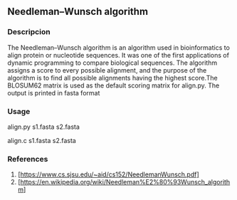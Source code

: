 ## **Needleman–Wunsch algorithm**

### **Descripcion**

The Needleman–Wunsch algorithm is an algorithm used in bioinformatics to align protein or nucleotide sequences. It was one of the first applications of dynamic programming to compare biological sequences. The algorithm assigns a score to every possible alignment, and the purpose of the algorithm is to find all possible alignments having the highest score.The BLOSUM62 matrix is used as the default scoring matrix for align.py. The output is printed in fasta format

### **Usage**

align.py s1.fasta s2.fasta

align.c s1.fasta s2.fasta

### **References**

1. [https://www.cs.sjsu.edu/~aid/cs152/NeedlemanWunsch.pdf]
2. [https://en.wikipedia.org/wiki/Needleman%E2%80%93Wunsch_algorithm]
